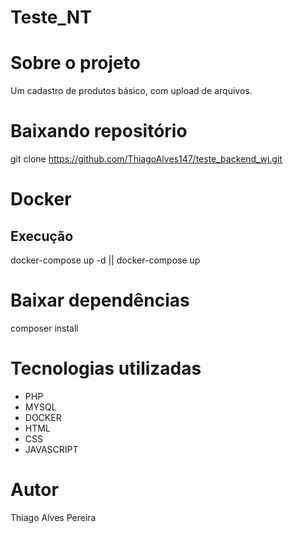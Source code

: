 # Teste_NT

# Sobre o projeto

Um cadastro de produtos básico, com upload de arquivos.

# Baixando repositório

git clone https://github.com/ThiagoAlves147/teste_backend_wj.git

# Docker

## Execução

docker-compose up -d || docker-compose up

# Baixar dependências

composer install

# Tecnologias utilizadas
- PHP
- MYSQL
- DOCKER
- HTML
- CSS
- JAVASCRIPT

# Autor

Thiago Alves Pereira
